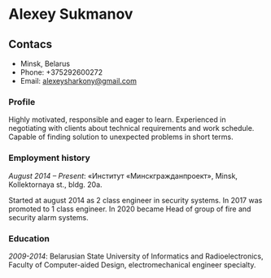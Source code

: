 # Alexey Sukmanov

## Contacs
* Minsk, Belarus
* Phone: +375292600272 
* Email: alexeysharkony@gmail.com 

### Profile
Highly motivated, responsible and eager to learn. Experienced in negotiating with clients about technical requirements and work schedule. Capable of finding solution to unexpected problems in short terms.

### Employment history

_August 2014 – Present_:
«Институт «Минскгражданпроект», Minsk, Kollektornaya st., bldg. 20a.

Started at august 2014 as 2 class engineer in security systems. 
In 2017 was promoted to 1 class engineer.
In 2020 became Head of group of fire and security alarm systems.

### Education

_2009-2014_:
Belarusian State University of Informatics and Radioelectronics, Faculty of Computer-aided Design, electromechanical engineer specialty.
